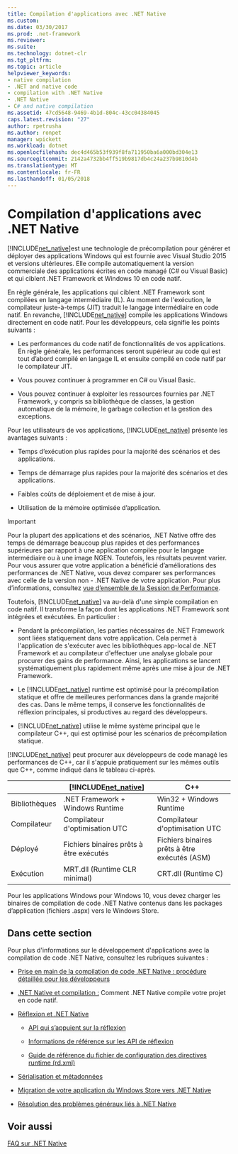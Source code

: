 ```yaml
---
title: Compilation d'applications avec .NET Native
ms.custom: 
ms.date: 03/30/2017
ms.prod: .net-framework
ms.reviewer: 
ms.suite: 
ms.technology: dotnet-clr
ms.tgt_pltfrm: 
ms.topic: article
helpviewer_keywords:
- native compilation
- .NET and native code
- compilation with .NET Native
- .NET Native
- C# and native compilation
ms.assetid: 47cd5648-9469-4b1d-804c-43cc04384045
caps.latest.revision: "27"
author: rpetrusha
ms.author: ronpet
manager: wpickett
ms.workload: dotnet
ms.openlocfilehash: dec4d465b53f939f8fa711950ba6a000bd304e13
ms.sourcegitcommit: 2142a4732bb4ff519b9817db4c24a237b9810d4b
ms.translationtype: MT
ms.contentlocale: fr-FR
ms.lasthandoff: 01/05/2018
---
```

# <a name="compiling-apps-with-net-native"></a>Compilation d'applications avec .NET Native
[!INCLUDE[net_native](../../../includes/net-native-md.md)]est une technologie de précompilation pour générer et déployer des applications Windows qui est fournie avec Visual Studio 2015 et versions ultérieures. Elle compile automatiquement la version commerciale des applications écrites en code managé (C# ou Visual Basic) et qui ciblent .NET Framework et Windows 10 en code natif.  
  
 En règle générale, les applications qui ciblent .NET Framework sont compilées en langage intermédiaire (IL). Au moment de l'exécution, le compilateur juste-à-temps (JIT) traduit le langage intermédiaire en code natif. En revanche, [!INCLUDE[net_native](../../../includes/net-native-md.md)] compile les applications Windows directement en code natif. Pour les développeurs, cela signifie les points suivants :  
  
-   Les performances du code natif de fonctionnalités de vos applications. En règle générale, les performances seront supérieur au code qui est tout d’abord compilé en langage IL et ensuite compilé en code natif par le compilateur JIT. 
  
-   Vous pouvez continuer à programmer en C# ou Visual Basic.  
  
-   Vous pouvez continuer à exploiter les ressources fournies par .NET Framework, y compris sa bibliothèque de classes, la gestion automatique de la mémoire, le garbage collection et la gestion des exceptions.  
  
 Pour les utilisateurs de vos applications, [!INCLUDE[net_native](../../../includes/net-native-md.md)] présente les avantages suivants :  
  
-   Temps d’exécution plus rapides pour la majorité des scénarios et des applications.
  
-   Temps de démarrage plus rapides pour la majorité des scénarios et des applications. 
  
-   Faibles coûts de déploiement et de mise à jour.  
  
-   Utilisation de la mémoire optimisée d’application.  

> [!IMPORTANT]
> Pour la plupart des applications et des scénarios, .NET Native offre des temps de démarrage beaucoup plus rapides et des performances supérieures par rapport à une application compilée pour le langage intermédiaire ou à une image NGEN. Toutefois, les résultats peuvent varier. Pour vous assurer que votre application a bénéficié d’améliorations des performances de .NET Native, vous devez comparer ses performances avec celle de la version non - .NET Native de votre application. Pour plus d’informations, consultez [vue d’ensemble de la Session de Performance](https://docs.microsoft.com/visualstudio/profiling/performance-session-overview).
 
Toutefois, [!INCLUDE[net_native](../../../includes/net-native-md.md)] va au-delà d'une simple compilation en code natif. Il transforme la façon dont les applications .NET Framework sont intégrées et exécutées. En particulier :  
  
-   Pendant la précompilation, les parties nécessaires de .NET Framework sont liées statiquement dans votre application. Cela permet à l'application de s'exécuter avec les bibliothèques app-local de .NET Framework et au compilateur d'effectuer une analyse globale pour procurer des gains de performance. Ainsi, les applications se lancent systématiquement plus rapidement même après une mise à jour de .NET Framework.  
  
-   Le [!INCLUDE[net_native](../../../includes/net-native-md.md)] runtime est optimisé pour la précompilation statique et offre de meilleures performances dans la grande majorité des cas. Dans le même temps, il conserve les fonctionnalités de réflexion principales, si productives au regard des développeurs.  
  
-   [!INCLUDE[net_native](../../../includes/net-native-md.md)] utilise le même système principal que le compilateur C++, qui est optimisé pour les scénarios de précompilation statique.  
  
 [!INCLUDE[net_native](../../../includes/net-native-md.md)] peut procurer aux développeurs de code managé les performances de C++, car il s'appuie pratiquement sur les mêmes outils que C++, comme indiqué dans le tableau ci-après.  
  
||[!INCLUDE[net_native](../../../includes/net-native-md.md)]|C++|  
|-|----------------------------------------------------------------|-----------|  
|Bibliothèques|.NET Framework + Windows Runtime|Win32 + Windows Runtime|  
|Compilateur|Compilateur d'optimisation UTC|Compilateur d'optimisation UTC|  
|Déployé|Fichiers binaires prêts à être exécutés|Fichiers binaires prêts à être exécutés (ASM)|  
|Exécution|MRT.dll (Runtime CLR minimal)|CRT.dll (Runtime C)|  
  
 Pour les applications Windows pour Windows 10, vous devez charger les binaires de compilation de code .NET Native contenus dans les packages d’application (fichiers .aspx) vers le Windows Store.  
  
## <a name="in-this-section"></a>Dans cette section  
 Pour plus d'informations sur le développement d'applications avec la compilation de code .NET Native, consultez les rubriques suivantes :  
  
-   [Prise en main de la compilation de code .NET Native : procédure détaillée pour les développeurs](../../../docs/framework/net-native/getting-started-with-net-native.md)  
  
-   [.NET Native et compilation :](../../../docs/framework/net-native/net-native-and-compilation.md) Comment .NET Native compile votre projet en code natif.  
  
-   [Réflexion et .NET Native](../../../docs/framework/net-native/reflection-and-net-native.md)  
  
    -   [API qui s’appuient sur la réflexion](../../../docs/framework/net-native/apis-that-rely-on-reflection.md)  
  
    -   [Informations de référence sur les API de réflexion](../../../docs/framework/net-native/net-native-reflection-api-reference.md)  
  
    -   [Guide de référence du fichier de configuration des directives runtime (rd.xml)](../../../docs/framework/net-native/runtime-directives-rd-xml-configuration-file-reference.md)  
  
-   [Sérialisation et métadonnées](../../../docs/framework/net-native/serialization-and-metadata.md)  
  
-   [Migration de votre application du Windows Store vers .NET Native](../../../docs/framework/net-native/migrating-your-windows-store-app-to-net-native.md)  
  
-   [Résolution des problèmes généraux liés à .NET Native](../../../docs/framework/net-native/net-native-general-troubleshooting.md)  
  
## <a name="see-also"></a>Voir aussi  
 [FAQ sur .NET Native](http://msdn.microsoft.com/vstudio/dn642499.aspx)
